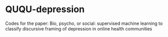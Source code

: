 # QUQU-depression
Codes for the paper: Bio, psycho, or social: supervised machine learning to classify discursive framing of depression in online health communities
